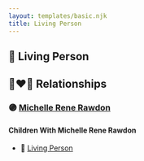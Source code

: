 ```yaml
---
layout: templates/basic.njk
title: Living Person
---
```

## 🔵 Living Person

## 👩‍❤️‍👨 Relationships

### 🟣 [Michelle Rene Rawdon](/people/1/18373170)

#### Children With Michelle Rene Rawdon
* 🔵 [Living Person](/people/4/46382823)